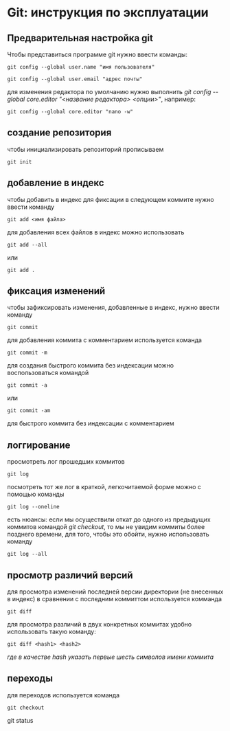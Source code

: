 # Git: инструкция по эксплуатации 

## Предварительная настройка git

Чтобы представиться программе git нужно ввести команды:

    git config --global user.name "имя пользователя"

    git config --global user.email "адрес почты"

для изменения редактора по умолчанию нужно выполнить _git config --global core.editor "<название редактора> <опции>"_, например:

    git config --global core.editor "nano -w"


## создание репозитория

чтобы инициализировать репозиторий прописываем

    git init

## добавление в индекс

чтобы добавить в индекс для фиксации в следующем коммите нужно ввести команду

    git add <имя файла>

для добавления всех файлов в индекс можно использовать

    git add --all

или 

    git add .

## фиксация изменений

чтобы зафиксировать изменения, добавленные в индекс, нужно ввести команду 

    git commit

для добавления коммита с комментарием используется команда

    git commit -m

для создания быстрого коммита без индексации можно воспользоваться командой

    git commit -a

или

    git commit -am

для быстрого коммита без индексации с комментарием

## логгирование

просмотреть лог прошедших коммитов

    git log

посмотреть тот же лог в краткой, легкочитаемой форме можно с помощью команды

    git log --oneline

есть нюансы: если мы осуществили откат до одного из предыдущих коммитов командой _git checkout_, то мы не увидим коммиты более позднего времени, для того, чтобы это обойти, нужно использовать команду

    git log --all

## просмотр различий версий

для просмотра изменений последней версии директории (не внесенных в индекс) в сравнении с последним коммиттом используется комманда

    git diff

для просмотра различий в двух конкретных коммитах удобно использовать такую команду:

    git diff <hash1> <hash2>
_где в качестве hash указать первые шесть символов имени коммита_

## переходы

для переходов используется команда

    git checkout


git status

